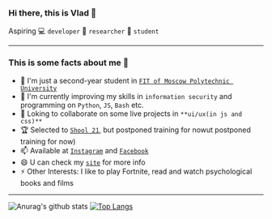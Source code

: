 ### Hi there, this is Vlad 👋

Aspiring  💻 `developer` 🔭 `researcher` 🧠 `student`

____

### This is some facts about me 🙌

- 🔭 I'm just a second-year student in [`FIT of Moscow Polytechnic University`](https://fit.mospolytech.ru)
- 🌱 I'm currently improving my skills in `information security` and programming on `Python`, `JS`, `Bash` etc.
- 👯 Loking to collaborate on some live projects in `**ui/ux(in js and css)**`
- 🏆 Selected to [`Shool 21`](https://21-school.ru), but postponed training for nowut postponed training for now)
- 📫 Available at [`Instagram`](https://www.instagram.com/mrphofficial) and [`Facebook`](https://www.facebook.com/oconsuel/)
- 😄 U can check my [`site`]() for more info
- ⚡ Other Interests: I like to play Fortnite, read and watch psychological books and films

____

![Anurag's github stats](https://github-readme-stats.vercel.app/api?username=oconsuel&theme=jolly&show_icons=true) [![Top Langs](https://github-readme-stats.vercel.app/api/top-langs/?username=oconsuel&layout=compact)](https://github.com/anuraghazra/github-readme-stats)
